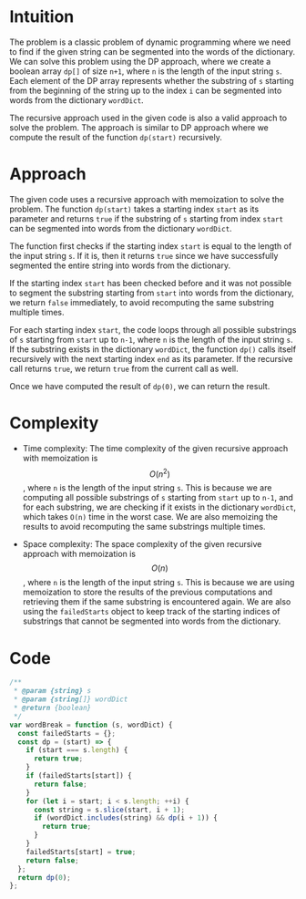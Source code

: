 # Intuition
The problem is a classic problem of dynamic programming where we need to find if the given string can be segmented into the words of the dictionary. We can solve this problem using the DP approach, where we create a boolean array `dp[]` of size `n+1`, where `n` is the length of the input string `s`. Each element of the DP array represents whether the substring of `s` starting from the beginning of the string up to the index `i` can be segmented into words from the dictionary `wordDict`.

The recursive approach used in the given code is also a valid approach to solve the problem. The approach is similar to DP approach where we compute the result of the function `dp(start)` recursively.

# Approach
The given code uses a recursive approach with memoization to solve the problem. The function `dp(start)` takes a starting index `start` as its parameter and returns `true` if the substring of `s` starting from index `start` can be segmented into words from the dictionary `wordDict`.

The function first checks if the starting index `start` is equal to the length of the input string `s`. If it is, then it returns `true` since we have successfully segmented the entire string into words from the dictionary.

If the starting index `start` has been checked before and it was not possible to segment the substring starting from `start` into words from the dictionary, we return `false` immediately, to avoid recomputing the same substring multiple times.

For each starting index `start`, the code loops through all possible substrings of `s` starting from `start` up to `n-1`, where `n` is the length of the input string `s`. If the substring exists in the dictionary `wordDict`, the function `dp()` calls itself recursively with the next starting index `end` as its parameter. If the recursive call returns `true`, we return `true` from the current call as well.

Once we have computed the result of `dp(0)`, we can return the result.

# Complexity
- Time complexity: The time complexity of the given recursive approach with memoization is $$O(n^2)$$, where `n` is the length of the input string `s`. This is because we are computing all possible substrings of `s` starting from `start` up to `n-1`, and for each substring, we are checking if it exists in the dictionary `wordDict`, which takes `O(n)` time in the worst case. We are also memoizing the results to avoid recomputing the same substrings multiple times.
    
- Space complexity: The space complexity of the given recursive approach with memoization is $$O(n)$$, where `n` is the length of the input string `s`. This is because we are using memoization to store the results of the previous computations and retrieving them if the same substring is encountered again. We are also using the `failedStarts` object to keep track of the starting indices of substrings that cannot be segmented into words from the dictionary.

# Code
```js
/**
 * @param {string} s
 * @param {string[]} wordDict
 * @return {boolean}
 */
var wordBreak = function (s, wordDict) {
  const failedStarts = {};
  const dp = (start) => {
    if (start === s.length) {
      return true;
    }
    if (failedStarts[start]) {
      return false;
    }
    for (let i = start; i < s.length; ++i) {
      const string = s.slice(start, i + 1);
      if (wordDict.includes(string) && dp(i + 1)) {
        return true;
      }
    }
    failedStarts[start] = true;
    return false;
  };
  return dp(0);
};
```